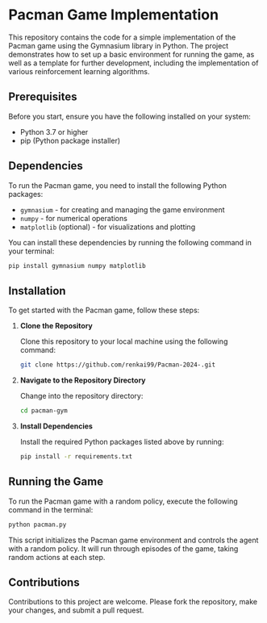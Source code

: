 # Pacman Game Implementation

This repository contains the code for a simple implementation of the Pacman game using the Gymnasium library in Python. The project demonstrates how to set up a basic environment for running the game, as well as a template for further development, including the implementation of various reinforcement learning algorithms.

## Prerequisites

Before you start, ensure you have the following installed on your system:

- Python 3.7 or higher
- pip (Python package installer)

## Dependencies

To run the Pacman game, you need to install the following Python packages:

- `gymnasium` - for creating and managing the game environment
- `numpy` - for numerical operations
- `matplotlib` (optional) - for visualizations and plotting

You can install these dependencies by running the following command in your terminal:

```bash
pip install gymnasium numpy matplotlib
```

## Installation

To get started with the Pacman game, follow these steps:

1. **Clone the Repository**

   Clone this repository to your local machine using the following command:

   ```bash
   git clone https://github.com/renkai99/Pacman-2024-.git
   ```

2. **Navigate to the Repository Directory**

   Change into the repository directory:

   ```bash
   cd pacman-gym
   ```

3. **Install Dependencies**

   Install the required Python packages listed above by running:

   ```bash
   pip install -r requirements.txt
   ```

## Running the Game

To run the Pacman game with a random policy, execute the following command in the terminal:

```bash
python pacman.py
```

This script initializes the Pacman game environment and controls the agent with a random policy. It will run through episodes of the game, taking random actions at each step.

## Contributions

Contributions to this project are welcome. Please fork the repository, make your changes, and submit a pull request.

